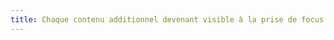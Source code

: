 ```yaml
---
title: Chaque contenu additionnel devenant visible à la prise de focus ou au survol d’un [composant d’interface](#composant-d-interface) peut-il être masqué par une action de l’utilisateur sans déplacer le focus ou le pointeur de la souris (hors cas particuliers) ?
---
```

